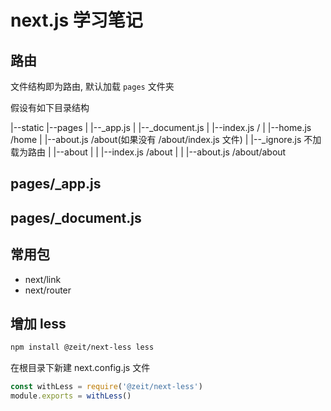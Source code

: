 <!--
 * @Author: SilvesterChiao
 * @Date: 2020-05-11 22:31:52
 * @LastEditors: SilvesterChiao
 * @LastEditTime: 2020-05-14 14:02:32
 -->

# next.js 学习笔记

## 路由

文件结构即为路由, 默认加载 `pages` 文件夹

假设有如下目录结构

|--static
|--pages
|    |--_app.js
|    |--_document.js
|    |--index.js  /
|    |--home.js  /home
|    |--about.js  /about(如果没有 /about/index.js 文件)
|    |--_ignore.js  不加载为路由
|    |--about
|    |    |--index.js  /about
|    |    |--about.js  /about/about

## pages/_app.js

## pages/_document.js

## 常用包

- next/link
- next/router

## 增加 less

```bash
npm install @zeit/next-less less
```

在根目录下新建 next.config.js 文件

```javascript
const withLess = require('@zeit/next-less')
module.exports = withLess()
```

## <style jsx>

## 参考链接

1. [Next.js 入门](https://segmentfault.com/a/1190000018888296)
1. [React Nextjs （上）](https://www.jianshu.com/p/afb102f52a4e)
1. [NEXTJS中文文档](https://raoenhui.github.io/nextjs/2018/08/31/Nextjs%E4%B8%AD%E6%96%87%E6%96%87%E6%A1%A3/)
1. [NEXR.js 使React应用 更简单](https://nextjs.frontendx.cn/)
1. [nextgram](https://github.com/zeit/nextgram)
1. [next.js的从零到百入门配置](https://www.jianshu.com/p/1dbb2fa1069e)
1. [Next.js入门教程 原](https://cloud.tencent.com/developer/article/1369493)

